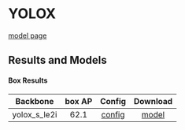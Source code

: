# YOLOX

[model page](../../../yolox/README.md)

## Results and Models

#### Box Results

|   Backbone   | box AP |          Config           |                                                 Download                                                  |
| :----------: | :----: | :-----------------------: | :-------------------------------------------------------------------------------------------------------: |
| yolox_s_le2i |  62.1  | [config](yolox_s_le2i.py) | [model](https://github.com/okotaku/dethub-weights/releases/download/v0.1.1le2i/yolox_s_le2i-290f0ebf.pth) |
